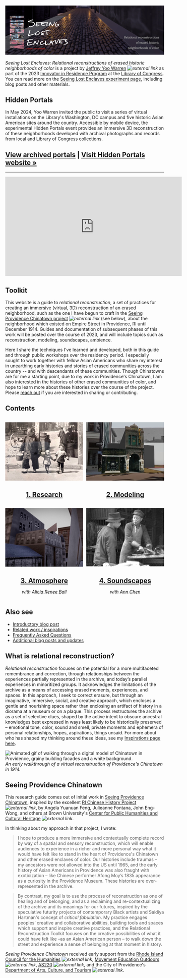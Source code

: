 ![Seeing Lost Enclaves: Relational reconstructions of erased historic neighborhoods of color](images/banner.png)

_Seeing Lost Enclaves: Relational reconstructions of erased historic neighborhoods of color_ is a project by [Jeffrey Yoo Warren](https://unterbahn.com) *![external link](../images/external-link.gif)* as part of the 2023 [Innovator in Residence Program](https://labs.loc.gov/about/opportunities/innovator-in-residence-program) at the [Library of Congress](https://www.loc.gov/). You can read more on the [Seeing Lost Enclaves experiment page](https://labs.loc.gov/work/experiments/lost-enclaves), including blog posts and other materials.

## Hidden Portals

In May 2024, Yoo Warren invited the public to visit a series of virtual installations on the Library's Washington, DC campus and five historic Asian American sites around the country. Accessible by mobile device, the experimental Hidden Portals event provides an immersive 3D reconstruction of these neighborhoods developed with archival photographs and records from local and Library of Congress collections. 

## [View archived portals](sites) | [Visit Hidden Portals website &raquo;](https://libraryofcongress.github.io/seeing-lost-enclaves/portals/)

----

<div class="youtube-video-container">
<iframe width="560" height="315" src="https://www.youtube.com/embed/n5f2JwnqFak?si=GM7pHeaM0E6NT7vQ" title="YouTube video player" frameborder="0" allow="accelerometer; autoplay; clipboard-write; encrypted-media; gyroscope; picture-in-picture; web-share" allowfullscreen></iframe>
</div>

## Toolkit

This website is a guide to _relational reconstruction_, a set of practices for creating an immersive (virtual, 3D) reconstruction of an erased neighborhood, such as the one I have begun to craft in the [Seeing Providence Chinatown project](https://unterbahn.com/chinatown) *![external link](../images/external-link.gif)* (see below), about the neighborhood which existed on Empire Street in Providence, RI until December 1914. Guides and documentation of subsequent phases of this work will be posted over the course of 2023, and will include topics such as reconstruction, modeling, soundscapes, ambience. 

Here I share the techniques I've learned and developed, both in this guide and through public workshops over the residency period. I especially sought to work together with fellow Asian Americans who share my interest in unearthing early histories and stories of erased communities across the country -- and with descendants of these communities. Though Chinatowns are for me a starting point, due to my work in Providence's Chinatown, I am also interested in the histories of other erased communities of color, and hope to learn more about these histories over the course of the project. Please [reach out](contact.md) if you are interested in sharing or contributing.

## Contents


<div class="fl">
<div class="item">

[![Kids led by a parent, crossing a street.](/images/kids.jpg)](research/)
## [1. Research](research/)

</div>
<div class="item">

[![Screenshot of a model of an old theater and tailor shop, fragments of photos and maps visible.](/images/empire-theater.jpg)](modeling/)
## [2. Modeling](modeling/)

</div>
<div class="item">

[![Buildings of different heights viewed out the window of a 3rd story dormer window.](/images/evening-morning.jpg)](atmosphere/)
## [3. Atmosphere](atmosphere/)
_with [Alicia Renee Ball](https://aliciareneeball.com/)_

</div>
<div class="item">

[![A man cuts fish heads with a cleaver on a tilted wooden table](/images/fish-market-crop.jpg)](soundscapes/)
## [4. Soundscapes](soundscapes/)
_with [Ann Chen](https://annhchen.com/)_

</div>
</div>

## Also see

* [Introductory blog post](https://blogs.loc.gov/thesignal/2023/01/introducing-seeing-lost-enclaves-with-innovator-in-residence-jeffrey-yoo-warren/)
* [Related work / inspirations](inspirations.md)
* [Frequently Asked Questions](faq.md)
* [Additional blog posts and updates](https://blogs.loc.gov/thesignal/?new=true&s=jeffrey+yoo+warren)

## What is relational reconstruction?

_Relational reconstruction_ focuses on the potential for a more multifaceted remembrance and correction, through relationships between the experiences partially represented in the archive, and today’s parallel experiences in minoritized groups. It acknowledges the limitations of the archive as a means of accessing erased moments, experiences, and spaces. In this approach, I seek to correct erasure, but through an imaginative, immersive, social, and creative approach, which encloses a gentle and nourishing space rather than enclosing an artifact of history in a diorama at a museum or on a plaque. This process restructures the archive as a set of selective clues, shaped by the active intent to obscure ancestral knowledges best expressed in ways least likely to be historically preserved – emotional tone, color, sound and smell, private moments and ephemera of personal relationships, hopes, aspirations, things unsaid. For more about who has shaped my thinking around these ideas, see my [Inspirations page here](inspirations.md).

![Animated gif of walking through a digital model of Chinatown in Providence, grainy building facades and a white background.](research/images/first-walkthrough.gif)
_An early walkthrough of a virtual reconstruction of Providence's Chinatown in 1914._

## Seeing Providence Chinatown

This research guide comes out of initial work in [Seeing Providence Chinatown](https://unterbahn.com/chinatown), inspired by the excellent [RI Chinese History Project](https://richinesehistory.com/) *![external link](../images/external-link.gif)*, by Angela Yuanuan Feng, Julieanne Fontana, John Eng-Wong, and others at Brown University's [Center for Public Humanities and Cultural Heritage](https://www.brown.edu/academics/public-humanities/home) *![external link](../images/external-link.gif)*. 

In thinking about my approach in that project, I wrote:

> I hope to produce a more immersive and contextually complete record by way of a spatial and sensory reconstruction, which will enable audiences to experience in a richer and more personal way what it would have felt like to stand in the heart of Providence's Chinatown and other erased enclaves of color. Our histories include traumas – my ancestors were not allowed into the US until 1965, and the early history of Asian Americans in Providence was also fraught with exoticization – like Chinese performer Afong Moy’s 1835 appearance as a curiosity in the Providence Museum. These histories are over-represented in the archive.

> By contrast, my goal is to use the process of reconstruction as one of healing and of belonging, and as a reclaiming and re-contextualizing of the archive and its meanings for our futures, inspired by the speculative futurity projects of contemporary Black artists and Saidiya Hartman's concept of _critical fabulation_. My practice engages peoples’ creative and collaborative abilities, building tools and spaces which support and inspire creative practices, and the Relational Reconstruction Toolkit focuses on the creative possibilities of what it could have felt like –as an Asian American person – to walk down the street and experience a sense of belonging at that moment in history.

_Seeing Providence Chinatown_ received early support from the [Rhode Island Council for the Humanities](https://rihumanities.org/) *![external link](../images/external-link.gif)*, [Movement Education Outdoors](https://meoutdoorsri.com/) *![external link](../images/external-link.gif)*, [AS220](https://as220.org) *![external link](../images/external-link.gif)*, and the City of Providence's [Department of Arts, Culture, and Tourism](https://artculturetourism.com/) *![external link](../images/external-link.gif)*.



<style>
.fl {
  display: grid;
  grid-template-columns: repeat(auto-fill,minmax(200px, 1fr));
  gap: 10px;
}
.fl > .item {
  text-align: center;
}
.fl > .item h2 {
  margin-bottom: 6px;
}
.markdown-css .fl p {
  margin-bottom: 0;
}
</style>

